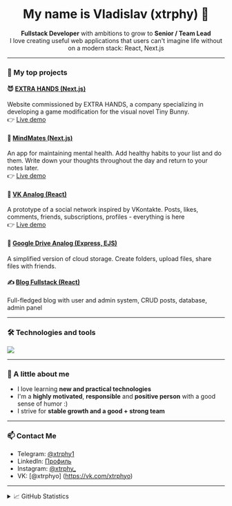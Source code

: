 <h1 align="center">My name is Vladislav (xtrphy) 👋</h1>

<p align="center">
  <strong>Fullstack Developer</strong> with ambitions to grow to <strong>Senior / Team Lead</strong><br />
  I love creating useful web applications that users can't imagine life without on a modern stack: React, Next.js
</p>

---

### 🚀 My top projects

#### 😈 [EXTRA HANDS (Next.js)](https://github.com/xtrphy/extrahands-website)  
Website commissioned by EXTRA HANDS, a company specializing in developing a game modification for the visual novel Tiny Bunny.  
👉 [Live demo](https://extrahands-website.vercel.app/)

#### 🧠 [MindMates (Next.js)](https://github.com/xtrphy/mind-mates-app)  
An app for maintaining mental health. Add healthy habits to your list and do them. Write down your thoughts throughout the day and return to your notes later.  
👉 [Live demo](https://mind-mates-app.vercel.app/)

#### 👥 [VK Analog (React)](https://github.com/xtrphy/vk-analog)  
A prototype of a social network inspired by VKontakte. Posts, likes, comments, friends, subscriptions, profiles - everything is here  
👉 [Live demo](https://vkonnekte-app.netlify.app/)

#### 📁 [Google Drive Analog (Express, EJS)](https://github.com/xtrphy/file-uploader)  
A simplified version of cloud storage. Create folders, upload files, share files with friends.

#### ✍️ [Blog Fullstack (React)](https://github.com/xtrphy/blog-fullstack)  
Full-fledged blog with user and admin system, CRUD posts, database, admin panel

---

### 🛠 Technologies and tools
<div align="left">
  <img src="https://skillicons.dev/icons?i=react,nextjs,ts,js,tailwind,prisma,postgres,nodejs,redux,html,css,bootstrap,sqlite,figma,git,jest,postman,ps" />
</div>

---

### 🧠 A little about me

- I love learning **new and practical technologies**
- I'm a **highly motivated**, **responsible** and **positive person** with a good sense of humor :)
- I strive for **stable growth and a good + strong team**

---

### 📫 Contact Me

- Telegram: [@xtrphy1](https://t.me/xtrphy1)  
- LinkedIn: [Профиль](https://www.linkedin.com/in/xtrphy-перепечкин-150434367)  
- Instagram: [@xtrphy_](https://www.instagram.com/xtrphy_/)
- VK: [@xtrphyo] (https://vk.com/xtrphyo)

---

<details>
  <summary>📈 GitHub Statistics</summary>
  <p align="center">
    <img src="https://github-readme-stats.vercel.app/api?username=xtrphy&show_icons=true&theme=tokyonight&hide_border=true" alt="GitHub stats"/>
    <br />
    <img src="https://github-readme-streak-stats.herokuapp.com?user=xtrphy&theme=tokyonight&hide_border=true" alt="Streak stats"/>
  </p>
</details>
